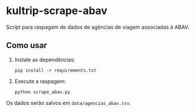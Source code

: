 # kultrip-scrape-abav

Script para raspagem de dados de agências de viagem associadas à ABAV.

## Como usar

1. Instale as dependências:
   ```
   pip install -r requirements.txt
   ```

2. Execute a raspagem:
   ```
   python scrape_abav.py
   ```

Os dados serão salvos em `data/agencias_abav.csv`.